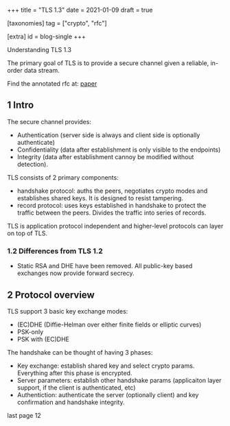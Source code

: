 +++
title = "TLS 1.3"
date = 2021-01-09
draft = true

[taxonomies]
tag = ["crypto", "rfc"]

[extra]
id = blog-single
+++

Understanding TLS 1.3

The primary goal of TLS is to provide a secure channel given a reliable, in-order data stream.

<!-- more -->

Find the annotated rfc at: [paper](...)

## 1 Intro
The secure channel provides:
- Authentication (server side is always and client side is optionally authenticate)
- Confidentiality (data after establishment is only visible to the endpoints)
- Integrity (data after establishment cannoy be modified without detection).

TLS consists of 2 primary components:
- handshake protocol: auths the peers, negotiates crypto modes and establishes shared keys. It is designed to resist tampering.
- record protocol: uses keys established in handshake to protect the traffic between the peers. Divides the traffic into series of records.

TLS is application protocol independent and higher-level protocols can layer on top of TLS.

### 1.2 Differences from TLS 1.2
- Static RSA and DHE have been removed. All public-key based exchanges now provide forward secrecy.

## 2 Protocol overview
TLS support 3 basic key exchange modes:
- (EC)DHE (Diffie-Helman over either finite fields or elliptic curves)
- PSK-only
- PSK with (EC)DHE

The handshake can be thought of having 3 phases:
- Key exchange: establish shared key and select crypto params. Everything after this phase is encrypted.
- Server parameters: establish other handshake params (applicaiton layer support, if the client is authenticated, etc)
- Authentiction: authenticate the server (optionally client) and key confirmation and handshake integrity.



last page 12

